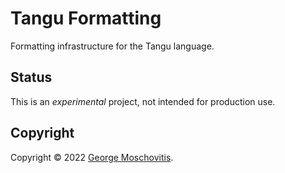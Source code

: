 # Tangu Formatting

Formatting infrastructure for the Tangu language.

## Status

This is an _experimental_ project, not intended for production use.

## Copyright

Copyright © 2022 [George Moschovitis](https://gmosx.com).
